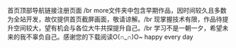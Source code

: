 首页顶部导航链接注册页面 /br
more文件夹中包含早期作品，因时间较久且多数为全站开发，故仅提供首页截屏画面，敬请谅解。/br
现掌握技术有限，作品待提升空间较大，望有机会与各位大牛共探提升自己。/br
学习不是一朝一夕，希望未来的我不辜负自己。感谢您的下载阅读O(∩_∩)O~ 
happy every day
